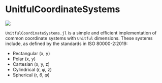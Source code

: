 # UnitfulCoordinateSystems

[![](https://img.shields.io/badge/docs-latest-blue.svg)](https://mikeingold.github.io/UnitfulCoordinateSystems.jl/dev/)

`UnitfulCoordinateSystems.jl` is a simple and efficient implementation of common coordinate
systems with `Unitful` dimensions. These systems include, as defined by the standards
in ISO 80000-2:2019:
- Rectangular (x, y)
- Polar (x, y)
- Cartesian (x, y, z)
- Cylindrical (r, $\varphi$, z)
- Spherical (r, $\theta$, $\varphi$)

